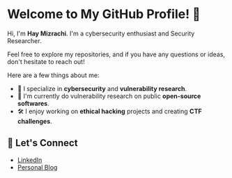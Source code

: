 # Welcome to My GitHub Profile! 👋

Hi, I'm **Hay Mizrachi**. I'm a cybersecurity enthusiast and Security Researcher.

Feel free to explore my repositories, and if you have any questions or ideas, don't hesitate to reach out!

Here are a few things about me:
- 🔐 I specialize in **cybersecurity** and **vulnerability research**.
- 🌱 I'm currently do vulnerability research on public **open-source softwares**.
- 🛠️ I enjoy working on **ethical hacking** projects and creating **CTF challenges**.

## 🔗 Let's Connect
- [LinkedIn](https://www.linkedin.com/in/haymizrachi/)
- [Personal Blog](https://haymiz.dev/)
